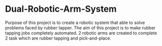 # Dual-Robotic-Arm-System

Purpose of this project is to create a robotic system that able to solve problems faced by rubber tapper.
The aim of this project is to make rubber tapping jobs completely automated.
2 robotic arms are created to complete 2 task which are rubber tapping and pick-and-place.
